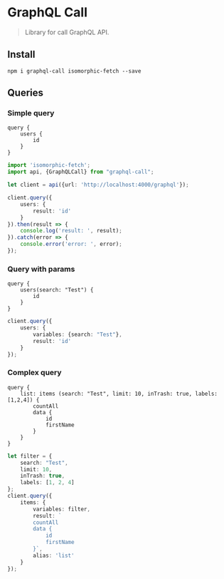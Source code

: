 # GraphQL Call

> Library for call GraphQL API.

## Install

`npm i graphql-call isomorphic-fetch --save`

## Queries

### Simple query
```
query {
    users {
        id
    }
}
```
```typescript
import 'isomorphic-fetch';
import api, {GraphQLCall} from "graphql-call";

let client = api({url: 'http://localhost:4000/graphql'});

client.query({
    users: {
        result: 'id'
    }
}).then(result => {
    console.log('result: ', result);
}).catch(error => {
    console.error('error: ', error);
});
```

### Query with params
```
query {
    users(search: "Test") {
        id
    }
}
```
```typescript
client.query({
    users: {
        variables: {search: "Test"},
        result: 'id'
    }
});
```

### Complex query
```
query {
    list: items (search: "Test", limit: 10, inTrash: true, labels: [1,2,4]) {
        countAll
        data {
            id
            firstName
        }
    }
}
```
```typescript
let filter = {
    search: "Test",
    limit: 10,
    inTrash: true,
    labels: [1, 2, 4]
};
client.query({
    items: {
        variables: filter,
        result: `
        countAll
        data {
            id
            firstName
        }`,
        alias: 'list'
    }
});
```